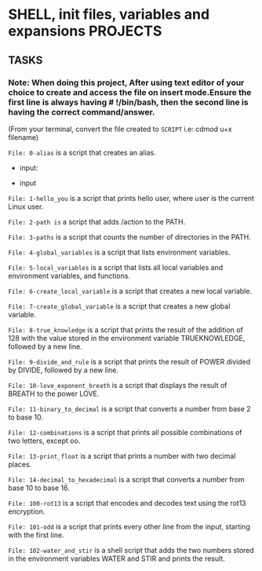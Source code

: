 # SHELL, init files, variables and expansions PROJECTS

## TASKS

### Note: When doing this project, After using text editor of your choice to create and access the file on insert mode.Ensure the first line is always having # !/bin/bash, then the second line is having the correct command/answer.
(From your terminal, convert the file created to `SCRIPT` i.e: cdmod u+x filename)

``File: 0-alias`` is a script that creates an alias.

- input:
* input

`File: 1-hello_you` is a script that prints hello user, where user is the current Linux user.



`File: 2-path is` a script that adds /action to the PATH.



`File: 3-paths` is a script that counts the number of directories in the PATH.



`File: 4-global_variables` is a script that lists environment variables.



`File: 5-local_variables` is a script that lists all local variables and environment variables, and functions.



`File: 6-create_local_variable` is a script that creates a new local variable.



`File: 7-create_global_variable` is a script that creates a new global variable.



`File: 8-true_knowledge` is a script that prints the result of the addition of 128 with the value stored in the environment variable TRUEKNOWLEDGE, followed by a new line.



`File: 9-divide_and_rule` is a script that prints the result of POWER divided by DIVIDE, followed by a new line.



`File: 10-love_exponent_breath` is a script that displays the result of BREATH to the power LOVE.



`File: 11-binary_to_decimal` is a script that converts a number from base 2 to base 10.



`File: 12-combinations` is a script that prints all possible combinations of two letters, except oo.



`File: 13-print_float` is a script that prints a number with two decimal places.



`File: 14-decimal_to_hexadecimal` is a script that converts a number from base 10 to base 16.



`File: 100-rot13` is a script that encodes and decodes text using the rot13 encryption.



`File: 101-odd` is a script that prints every other line from the input, starting with the first line.



`File: 102-water_and_stir` is a shell script that adds the two numbers stored in the environment variables WATER and STIR and prints the result.
